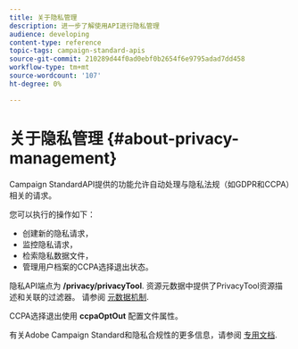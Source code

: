 ```yaml
---
title: 关于隐私管理
description: 进一步了解使用API进行隐私管理
audience: developing
content-type: reference
topic-tags: campaign-standard-apis
source-git-commit: 210289d44f0ad0ebf0b2654f6e9795adad7dd458
workflow-type: tm+mt
source-wordcount: '107'
ht-degree: 0%

---
```



# 关于隐私管理 {#about-privacy-management}

Campaign StandardAPI提供的功能允许自动处理与隐私法规（如GDPR和CCPA）相关的请求。

您可以执行的操作如下：

* 创建新的隐私请求，
* 监控隐私请求，
* 检索隐私数据文件，
* 管理用户档案的CCPA选择退出状态。

隐私API端点为 **/privacy/privacyTool**. 资源元数据中提供了PrivacyTool资源描述和关联的过滤器。 请参阅 [元数据机制](../../api/using/metadata-mechanism.md).

CCPA选择退出使用 **ccpaOptOut** 配置文件属性。

有关Adobe Campaign Standard和隐私合规性的更多信息，请参阅 [专用文档](../../start/using/privacy-requests.md).
